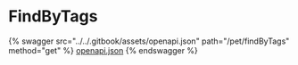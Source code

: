 # FindByTags

{% swagger src="../../.gitbook/assets/openapi.json" path="/pet/findByTags" method="get" %}
[openapi.json](../../.gitbook/assets/openapi.json)
{% endswagger %}

